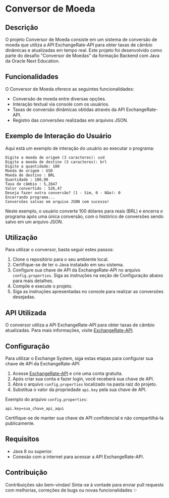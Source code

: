 # Conversor de Moeda

## Descrição
O projeto Conversor de Moeda consiste em um sistema de conversão de moeda que utiliza a API ExchangeRate-API para obter taxas de câmbio dinâmicas e atualizadas em tempo real. Este projeto foi desenvolvido como parte do desafio "Conversor de Moedas" da formação Backend com Java da Oracle Next Education.

## Funcionalidades
O Conversor de Moeda oferece as seguintes funcionalidades:
- Conversão de moeda entre diversas opções.
- Interação textual via console com os usuários.
- Taxas de conversão dinâmicas obtidas através da API ExchangeRate-API.
- Registro das conversões realizadas em arquivos JSON.

## Exemplo de Interação do Usuário
Aqui está um exemplo de interação do usuário ao executar o programa:

```plaintext
Digite a moeda de origem (3 caracteres): usd
Digite a moeda de destino (3 caracteres): brl
Digite a quantidade: 100
Moeda de origem : USD
Moeda de destino : BRL
Quantidade : 100,00
Taxa de câmbio : 5,2647
Valor convertido : 526,47
Deseja fazer outra conversão? (1 - Sim, 0 - Não): 0
Encerrando programa...
Conversões salvas em arquivo JSON com sucesso!
```

Neste exemplo, o usuário converte 100 dólares para reais (BRL) e encerra o programa após uma única conversão, com o histórico de conversões sendo salvo em um arquivo JSON.

## Utilização
Para utilizar o conversor, basta seguir estes passos:
1. Clone o repositório para o seu ambiente local.
2. Certifique-se de ter o Java instalado em seu sistema.
3. Configure sua chave de API da ExchangeRate-API no arquivo `config.properties`. Siga as instruções na seção de Configuração abaixo para mais detalhes.
4. Compile e execute o projeto.
5. Siga as instruções apresentadas no console para realizar as conversões desejadas.

## API Utilizada
O conversor utiliza a API ExchangeRate-API para obter taxas de câmbio atualizadas. Para mais informações, visite [ExchangeRate-API](https://www.exchangerate-api.com/).

## Configuração
Para utilizar o Exchange System, siga estas etapas para configurar sua chave de API da ExchangeRate-API:

1. Acesse [ExchangeRate-API](https://www.exchangerate-api.com/) e crie uma conta gratuita.
2. Após criar sua conta e fazer login, você receberá sua chave de API.
3. Abra o arquivo `config.properties` localizado na pasta raiz do projeto.
4. Substitua o valor da propriedade `api.key` pela sua chave de API.

Exemplo do arquivo `config.properties`:
```
api.key=sua_chave_api_aqui
```

Certifique-se de manter sua chave de API confidencial e não compartilhá-la publicamente.

## Requisitos
- Java 8 ou superior.
- Conexão com a internet para acessar a API ExchangeRate-API.

## Contribuição
Contribuições são bem-vindas! Sinta-se à vontade para enviar pull requests com melhorias, correções de bugs ou novas funcionalidades ✨
